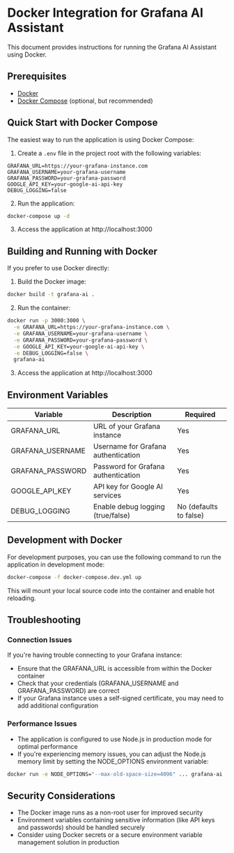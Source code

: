 # Docker Integration for Grafana AI Assistant

This document provides instructions for running the Grafana AI Assistant using Docker.

## Prerequisites

- [Docker](https://docs.docker.com/get-docker/)
- [Docker Compose](https://docs.docker.com/compose/install/) (optional, but recommended)

## Quick Start with Docker Compose

The easiest way to run the application is using Docker Compose:

1. Create a `.env` file in the project root with the following variables:

```
GRAFANA_URL=https://your-grafana-instance.com
GRAFANA_USERNAME=your-grafana-username
GRAFANA_PASSWORD=your-grafana-password
GOOGLE_API_KEY=your-google-ai-api-key
DEBUG_LOGGING=false
```

2. Run the application:

```bash
docker-compose up -d
```

3. Access the application at http://localhost:3000

## Building and Running with Docker

If you prefer to use Docker directly:

1. Build the Docker image:

```bash
docker build -t grafana-ai .
```

2. Run the container:

```bash
docker run -p 3000:3000 \
  -e GRAFANA_URL=https://your-grafana-instance.com \
  -e GRAFANA_USERNAME=your-grafana-username \
  -e GRAFANA_PASSWORD=your-grafana-password \
  -e GOOGLE_API_KEY=your-google-ai-api-key \
  -e DEBUG_LOGGING=false \
  grafana-ai
```

3. Access the application at http://localhost:3000

## Environment Variables

| Variable | Description | Required |
|----------|-------------|----------|
| GRAFANA_URL | URL of your Grafana instance | Yes |
| GRAFANA_USERNAME | Username for Grafana authentication | Yes |
| GRAFANA_PASSWORD | Password for Grafana authentication | Yes |
| GOOGLE_API_KEY | API key for Google AI services | Yes |
| DEBUG_LOGGING | Enable debug logging (true/false) | No (defaults to false) |

## Development with Docker

For development purposes, you can use the following command to run the application in development mode:

```bash
docker-compose -f docker-compose.dev.yml up
```

This will mount your local source code into the container and enable hot reloading.

## Troubleshooting

### Connection Issues

If you're having trouble connecting to your Grafana instance:

- Ensure that the GRAFANA_URL is accessible from within the Docker container
- Check that your credentials (GRAFANA_USERNAME and GRAFANA_PASSWORD) are correct
- If your Grafana instance uses a self-signed certificate, you may need to add additional configuration

### Performance Issues

- The application is configured to use Node.js in production mode for optimal performance
- If you're experiencing memory issues, you can adjust the Node.js memory limit by setting the NODE_OPTIONS environment variable:

```bash
docker run -e NODE_OPTIONS="--max-old-space-size=4096" ... grafana-ai
```

## Security Considerations

- The Docker image runs as a non-root user for improved security
- Environment variables containing sensitive information (like API keys and passwords) should be handled securely
- Consider using Docker secrets or a secure environment variable management solution in production